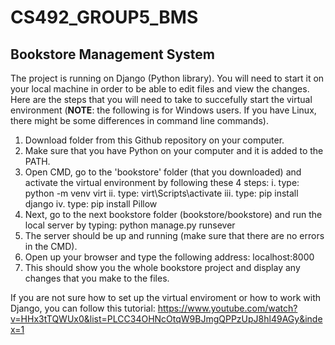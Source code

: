 # CS492_GROUP5_BMS

## Bookstore Management System

The project is running on Django (Python library). You will need to start it on your local machine in order to be able to edit files and view the changes. Here are the steps that you will need to take to succefully start the virtual environment (**NOTE**: the following is for Windows users. If you have Linux, there might be some differences in command line commands).

1. Download folder from this Github repository on your computer.
2. Make sure that you have Python on your computer and it is added to the PATH.
3. Open CMD, go to the 'bookstore' folder (that you downloaded) and activate the virtual environment by following these 4 steps: 
  i. type: python -m venv virt
  ii. type: virt\Scripts\activate
  iii. type: pip install django
  iv. type: pip install Pillow
4. Next, go to the next bookstore folder (bookstore/bookstore) and run the local server by typing: python manage.py runsever
5. The server should be up and running (make sure that there are no errors in the CMD).
6. Open up your browser and type the following address: localhost:8000
7. This should show you the whole bookstore project and display any changes that you make to the files.

If you are not sure how to set up the virtual enviroment or how to work with Django, you can follow this tutorial: https://www.youtube.com/watch?v=HHx3tTQWUx0&list=PLCC34OHNcOtqW9BJmgQPPzUpJ8hl49AGy&index=1


